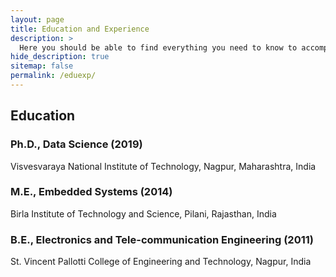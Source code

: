 ```yaml
---
layout: page
title: Education and Experience
description: >
  Here you should be able to find everything you need to know to accomplish the most common tasks when blogging with Hydejack.
hide_description: true
sitemap: false
permalink: /eduexp/
---
```


## Education

### Ph.D., Data Science (2019)
Visvesvaraya National Institute of Technology, Nagpur, Maharashtra, India

### M.E., Embedded Systems (2014)
Birla Institute of Technology and Science, Pilani, Rajasthan, India

### B.E., Electronics and Tele-communication Engineering (2011)
St. Vincent Pallotti College of Engineering and Technology, Nagpur, India



